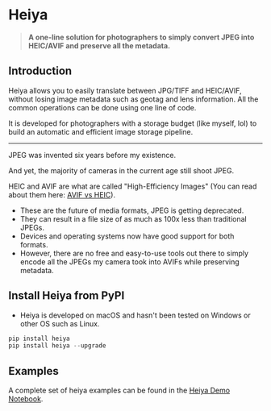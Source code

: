 # Heiya

> **A one-line solution for photographers to simply convert JPEG into HEIC/AVIF and preserve all the metadata.**

## Introduction
Heiya allows you to easily translate between JPG/TIFF and HEIC/AVIF, without losing image metadata such as geotag and lens information. All the common operations can be done using one line of code.

It is developed for photographers with a storage budget (like myself, lol) to build an automatic and efficient image storage pipeline.

***

JPEG was invented six years before my existence.

And yet, the majority of cameras in the current age still shoot JPEG.

HEIC and AVIF are what are called "High-Efficiency Images" (You can read about them here: [AVIF vs HEIC](https://www.winxdvd.com/ios-android-mobile/avif-vs-heic.htm)). 
* These are the future of media formats, JPEG is getting deprecated.
* They can result in a file size of as much as 100x less than traditional JPEGs.
* Devices and operating systems now have good support for both formats.
* However, there are no free and easy-to-use tools out there to simply encode all the JPEGs my camera took into AVIFs while preserving metadata.

## Install Heiya from PyPI
* Heiya is developed on macOS and hasn't been tested on Windows or other OS such as Linux.
  
```python
pip install heiya
pip install heiya --upgrade
```

## Examples

A complete set of heiya examples can be found in the [Heiya Demo Notebook](https://github.com/wu-hongjun/heiya/blob/main/heiya_demo.ipynb).

